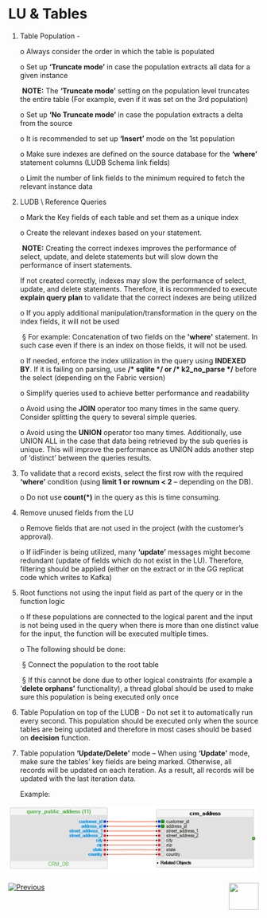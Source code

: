 # LU & Tables

1. Table Population - 

   o  Always consider the order in which the table is populated

   o  Set up **‘Truncate mode’** in case the population extracts all data for a given instance 

   ​	**NOTE:** The **‘Truncate mode’** setting on the population level truncates the entire table (For example, even if it was set on the 3rd population)

   o  Set up **‘No Truncate mode’** in case the population extracts a delta from the source

   o  It is recommended to set up **‘Insert’** mode on the 1st population

   o  Make sure indexes are defined on the source database for the **‘where’** statement columns (LUDB Schema link fields)

   o  Limit the number of link fields to the minimum required to fetch the relevant instance data

2. LUDB \ Reference Queries 

   o  Mark the Key fields of each table and set them as a unique index 

   o  Create the relevant indexes based on your statement.

   ​	**NOTE:** Creating the correct indexes improves the performance of select, update, and delete statements but will slow down the performance of insert statements. 

   If not created correctly, indexes may slow the performance of select, update, and delete statements. Therefore, it is recommended to execute **explain query plan** to validate that the correct indexes are being utilized 

   o  If you apply additional manipulation/transformation in the query on the index fields, it will not be used

   ​	§ For example: Concatenation of two fields on the **'where'** statement. In such case even if there is an index on those fields, it will not be used.

   o  If needed, enforce the index utilization in the query using **INDEXED BY**. If it is failing on parsing, use **/\* sqlite \*/ or /\* k2_no_parse \*/** before the select (depending on the Fabric version)

   o  Simplify queries used to achieve better performance and readability

   o  Avoid using the **JOIN** operator too many times in the same query. Consider splitting the query to several simple queries.

   o  Avoid using the **UNION** operator too many times. Additionally, use UNION ALL in the case that data being retrieved by the sub queries is unique. This will improve the performance as UNION adds another step of ‘distinct’ between the queries results.   

3. To validate that a record exists, select the first row with the required **‘where’** condition (using **limit 1 or rownum < 2** – depending on the DB). 

   o  Do not use **count(\*)** in the query as this is time consuming.

4. Remove unused fields from the LU

   o  Remove fields that are not used in the project (with the customer’s approval). 

   o  If iidFinder is being utilized, many **‘update’** messages might become redundant (update of fields which do not exist in the LU). Therefore, filtering should be applied (either on the extract or in the GG replicat code which writes to Kafka)

5. Root functions not using the input field as part of the query or in the function logic

   o  If these populations are connected to the logical parent and the input is not being used in the query when there is more than one distinct value for the input, the function will be executed multiple times. 

   o  The following should be done:

   ​	§ Connect the population to the root table

   ​	§ If this cannot be done due to other logical constraints (for example a ‘**delete orphans’** functionality), a thread global should be used to make sure this population is being executed only once

6. Table Population on top of the LUDB - Do not set it to automatically run every second. This population should be executed only when the source tables are being updated and therefore in most cases should be based on **decision** function.

7. Table population **‘Update/Delete’** mode – When using **‘Update’** mode, make sure the tables’ key fields are being marked. Otherwise, all records will be updated on each iteration. As a result, all records will be updated with the last iteration data.

   Example: 

![image](/articles/COE/Fabric_Implementation_Best_Practices/images/best_practice_lu.png)


[![Previous](/articles/images/Previous.png)](/articles/COE/Fabric_Implementation_Best_Practices/best_practice_java_coding.md) [<img align="right" width="60" height="54" src="/articles/images/Next.png">](/articles/COE/Fabric_Implementation_Best_Practices/best_practice_cassandra.md)
